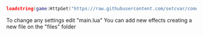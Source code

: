 ```lua
loadstring(game:HttpGet("https://raw.githubusercontent.com/setcvar/comovai/main/main.lua"))()
```
To change any settings edit "main.lua"
You can add new effects creating a new file on the "files" folder